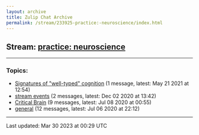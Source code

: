 ```yaml
---
layout: archive
title: Zulip Chat Archive
permalink: /stream/233925-practice:-neuroscience/index.html
---
```


## Stream: [practice: neuroscience](https://mattecapu.github.io/ct-zulip-archive/stream/233925-practice:-neuroscience/index.html)
---

### Topics:

* [Signatures of "well-typed" cognition](topic/topic_Signatures.20of.20.22well-typed.22.20cognition.html) (1 message, latest: May 21 2021 at 12:54)
* [stream events](topic/topic_stream.20events.html) (2 messages, latest: Dec 02 2020 at 13:42)
* [Critical Brain](topic/topic_Critical.20Brain.html) (9 messages, latest: Jul 08 2020 at 00:55)
* [general](topic/topic_general.html) (12 messages, latest: Jul 06 2020 at 22:12)

<hr><p>Last updated: Mar 30 2023 at 00:29 UTC</p>